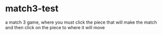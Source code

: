# match3-test
a match 3 game, where you must click the piece that will make the match and then click on the piece to where it will move
